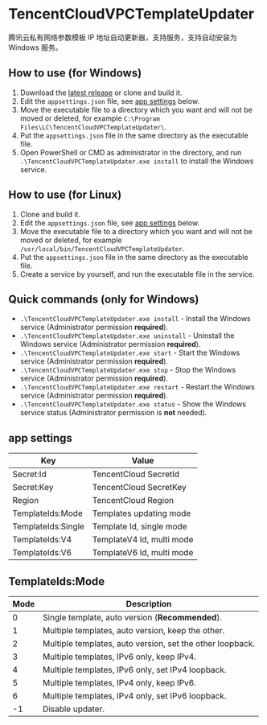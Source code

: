 # TencentCloudVPCTemplateUpdater
腾讯云私有网络参数模板 IP 地址自动更新器，支持服务，支持自动安装为 Windows 服务。

## How to use (for Windows)
1. Download the [latest release](https://github.com/lc6464/TencentCloudVPCTemplateUpdater/releases/latest) or clone and build it.
1. Edit the `appsettings.json` file, see [app settings](#app-settings) below.
1. Move the executable file to a directory which you want and will not be moved or deleted, for example `C:\Program Files\LC\TencentCloudVPCTemplateUpdater\`.
1. Put the `appsettings.json` file in the same directory as the executable file.
1. Open PowerShell or CMD as administrator in the directory, and run `.\TencentCloudVPCTemplateUpdater.exe install` to install the Windows service.

## How to use (for Linux)
1. Clone and build it.
1. Edit the `appsettings.json` file, see [app settings](#app-settings) below.
1. Move the executable file to a directory which you want and will not be moved or deleted, for example `/usr/local/bin/TencentCloudVPCTemplateUpdater`.
1. Put the `appsettings.json` file in the same directory as the executable file.
1. Create a service by yourself, and run the executable file in the service.

## Quick commands (only for Windows)
- `.\TencentCloudVPCTemplateUpdater.exe install` - Install the Windows service (Administrator permission **required**).
- `.\TencentCloudVPCTemplateUpdater.exe uninstall` - Uninstall the Windows service (Administrator permission **required**).
- `.\TencentCloudVPCTemplateUpdater.exe start` - Start the Windows service (Administrator permission **required**).
- `.\TencentCloudVPCTemplateUpdater.exe stop` - Stop the Windows service (Administrator permission **required**).
- `.\TencentCloudVPCTemplateUpdater.exe restart` - Restart the Windows service (Administrator permission **required**).
- `.\TencentCloudVPCTemplateUpdater.exe status` - Show the Windows service status (Administrator permission is **not** needed).

## app settings
| Key                | Value                      |
| ------------------ | -------------------------- |
| Secret:Id          | TencentCloud SecretId      |
| Secret:Key         | TencentCloud SecretKey     |
| Region             | TencentCloud Region        |
| TemplateIds:Mode   | Templates updating mode    |
| TemplateIds:Single | Template Id, single mode   |
| TemplateIds:V4     | TemplateV4 Id, multi mode  |
| TemplateIds:V6     | TemplateV6 Id, multi mode  |

## TemplateIds:Mode
| Mode | Description                                                 |
| ---- | ----------------------------------------------------------- |
| 0    | Single template, auto version (**Recommended**).            |
| 1    | Multiple templates, auto version, keep the other.           |
| 2    | Multiple templates, auto version, set the other loopback.   |
| 3    | Multiple templates, IPv6 only, keep IPv4.                   |
| 4    | Multiple templates, IPv6 only, set IPv4 loopback.           |
| 5    | Multiple templates, IPv4 only, keep IPv6.                   |
| 6    | Multiple templates, IPv4 only, set IPv6 loopback.           |
| -1   | Disable updater.                                            |